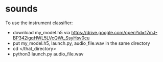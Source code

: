 # sounds

To use the instrument classifier:
- download my_model.h5 via https://drive.google.com/open?id=17mJ-BP342igqHWL5LVcQWt_SsyHsv0cu
- put my_model.h5, launch.py, audio_file.wav in the same directory
- cd </that_directory>
- python3 launch.py audio_file.wav
